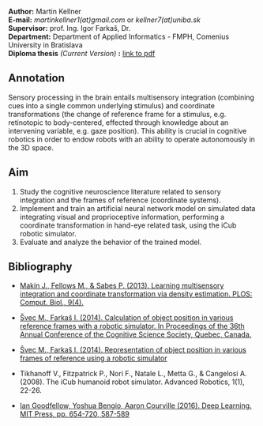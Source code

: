 **Author:** Martin Kellner<br>
**E-mail:** *martinkellner1(at)gmail.com* or *kellner7(at)uniba.sk* <br>
**Supervisor:** prof. Ing. Igor Farkaš, Dr. <br>
**Department:** Department of Applied Informatics - FMPH, Comenius University in Bratislava <br>
**Diploma thesis** *(Current Version)* **:** [link to pdf](https://github.com/martinkellner/Diploma-thesis/blob/master/thesis/diploma.pdf)

## Annotation
Sensory processing in the brain entails multisensory integration (combining cues into a single common underlying stimulus) and coordinate transformations (the change of reference frame for a stimulus, e.g. retinotopic to body-centered, effected through knowledge about an intervening variable, e.g. gaze position). This ability is crucial in cognitive robotics in order to endow robots with an ability to operate autonomously in the 3D space.

## Aim
1. Study the cognitive neuroscience literature related to sensory integration and the frames of reference (coordinate systems).
2. Implement and train an artificial neural network model on simulated data integrating visual and proprioceptive information, performing a coordinate transformation in hand-eye related task, using the iCub robotic simulator.
3. Evaluate and analyze the behavior of the trained model.

## Bibliography
* <a href="http://journals.plos.org/ploscompbiol/article?id=10.1371/journal.pcbi.1003035">Makin J., Fellows M., & Sabes P. (2013). Learning multisensory integration and coordinate transformation via density estimation. PLOS: Comput. Biol., 9(4).</a>

* <a href="http://cogsci.fmph.uniba.sk/~farkas/Papers/svec-farkas.cogsci14.pdf">Švec M., Farkaš I. (2014). Calculation of object position in various reference frames with a robotic simulator. In Proceedings of the 36th Annual Conference of the Cognitive Science Society, Quebec, Canada.</a>

* <a href="http://alis.uniba.sk/storage/ddp/dostupne/FM/2013/2013-FM-43608/56780v1.pdf">Švec M., Farkaš I. (2014). Representation of object position in various frames of reference using a robotic simulator</a>

* Tikhanoff V., Fitzpatrick P., Nori F., Natale L., Metta G., & Cangelosi A. (2008). The iCub humanoid robot simulator. Advanced Robotics, 1(1), 22-26.

* <a href="http://www.deeplearningbook.org/"> Ian Goodfellow, Yoshua Bengio, Aaron Courville (2016). Deep Learning.
MIT Press, pp. 654-720, 587-589 </a>

